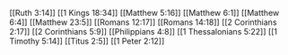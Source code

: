 [[Ruth 3:14]]
[[1 Kings 18:34]]
[[Matthew 5:16]]
[[Matthew 6:1]]
[[Matthew 6:4]]
[[Matthew 23:5]]
[[Romans 12:17]]
[[Romans 14:18]]
[[2 Corinthians 2:17]]
[[2 Corinthians 5:9]]
[[Philippians 4:8]]
[[1 Thessalonians 5:22]]
[[1 Timothy 5:14]]
[[Titus 2:5]]
[[1 Peter 2:12]]
